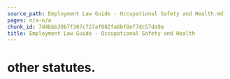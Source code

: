 ```yaml
---
source_path: Employment Law Guide - Occupational Safety and Health.md
pages: n/a-n/a
chunk_id: 7d4bbb30b7f307c727af082fa8bf8ef7dc57da9a
title: Employment Law Guide - Occupational Safety and Health
---
```

# other statutes.
